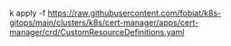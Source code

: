 k apply -f https://raw.githubusercontent.com/fobiat/k8s-gitops/main/clusters/k8s/cert-manager/apps/cert-manager/crd/CustomResourceDefinitions.yaml